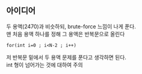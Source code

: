 ## 아이디어
두 용액(2470)과 비슷하되, brute-force 느낌이 나게 푼다.  
맨 처음 용액 하나를 정해 그 용액은 반복문으로 올린다
```
for(int i=0 ; i<N-2 ; i++)
```
저 반복문 밑에서 두 용액 문제를 푼다고 생각하면 된다.  
int 형이 넘어가는 것에 대하여 주의
